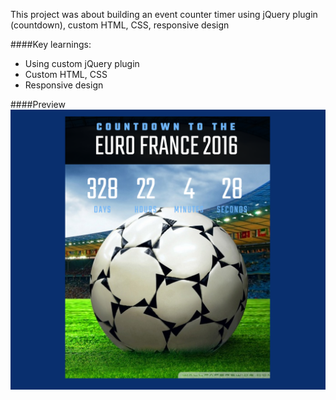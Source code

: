 This project was about building an event counter timer using
jQuery plugin (countdown), custom HTML, CSS, responsive design

####Key learnings:

- Using custom jQuery plugin
- Custom HTML, CSS
- Responsive design

####Preview
![event-counter-app screenshot](https://github.com/maciejk77/event-countdown/blob/master/img/screenshot.png?raw=true)


